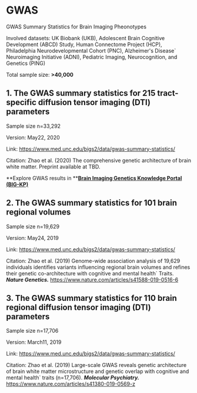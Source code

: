 # GWAS
GWAS Summary Statistics for Brain Imaging Pheonotypes 

Involved datasets: UK Biobank (UKB), Adolescent Brain Cognitive Development (ABCD) Study, Human Connectome Project (HCP), Philadelphia Neurodevelopmental Cohort (PNC), Alzheimer's Disease`  Neuroimaging Initiative (ADNI), Pediatric Imaging, Neurocognition, and Genetics (PING) 

Total sample size:   **>40,000**

## 1. The GWAS summary statistics for 215 tract-specific diffusion tensor imaging (DTI) parameters
Sample size n=33,292

Version: May22, 2020

Link: https://www.med.unc.edu/bigs2/data/gwas-summary-statistics/

Citation: Zhao et al. (2020) The comprehensive genetic architecture of brain white matter. Preprint available at TBD. 

**Explore GWAS results in **[**Brain Imaging Genetics Knowledge Portal (BIG-KP)**](https://bigkp.web.unc.edu/)

## 2. The GWAS summary statistics for 101 brain regional volumes 
Sample size n=19,629

Version: May24, 2019

Link: https://www.med.unc.edu/bigs2/data/gwas-summary-statistics/

Citation: Zhao et al. (2019) Genome-wide association analysis of 19,629 individuals identifies variants influencing regional brain volumes and refines their genetic co-architecture with cognitive and mental health` Traits. ***Nature Genetics.*** https://www.nature.com/articles/s41588-019-0516-6


## 3. The GWAS summary statistics for 110 brain regional diffusion tensor imaging (DTI) parameters
Sample size n=17,706

Version: March11, 2019

Link: https://www.med.unc.edu/bigs2/data/gwas-summary-statistics/

Citation: Zhao et al. (2019) Large-scale GWAS reveals genetic architecture of brain white matter microstructure and genetic overlap with cognitive and mental health` traits (n=17,706). ***Molecular Psychiatry.*** https://www.nature.com/articles/s41380-019-0569-z


